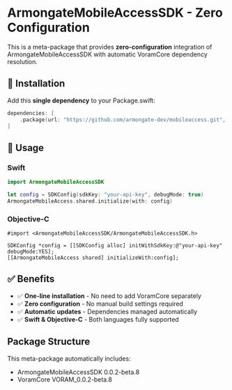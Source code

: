 # ArmongateMobileAccessSDK - Zero Configuration

This is a meta-package that provides **zero-configuration** integration of ArmongateMobileAccessSDK with automatic VoramCore dependency resolution.

## 🚀 Installation

Add this **single dependency** to your Package.swift:

```swift
dependencies: [
    .package(url: "https://github.com/armongate-dev/mobileaccess.git", exact: "0.0.2-beta.8")
]
```

## 📱 Usage

### Swift
```swift
import ArmongateMobileAccessSDK

let config = SDKConfig(sdkKey: "your-api-key", debugMode: true)
ArmongateMobileAccess.shared.initialize(with: config)
```

### Objective-C
```objc
#import <ArmongateMobileAccessSDK/ArmongateMobileAccessSDK.h>

SDKConfig *config = [[SDKConfig alloc] initWithSdkKey:@"your-api-key" debugMode:YES];
[[ArmongateMobileAccess shared] initializeWith:config];
```

## ✅ Benefits
- ✅ **One-line installation** - No need to add VoramCore separately
- ✅ **Zero configuration** - No manual build settings required
- ✅ **Automatic updates** - Dependencies managed automatically
- ✅ **Swift & Objective-C** - Both languages fully supported

## Package Structure
This meta-package automatically includes:
- ArmongateMobileAccessSDK 0.0.2-beta.8
- VoramCore VORAM_0.0.2-beta.8
